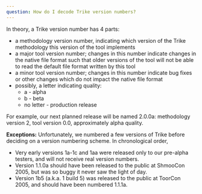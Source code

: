 ```yaml
---
question: How do I decode Trike version numbers?
---
```

In theory, a Trike version number has 4 parts:
* a methodology version number, indicating which version of the
Trike methodology this version of the tool implements
* a major tool version number; changes in this number indicate changes
in the native file format such that older versions of the tool will
not be able to read the default file format written by this tool
* a minor tool version number; changes in this number indicate bug
fixes or other changes which do not impact the native file format
* possibly, a letter indicating quality:
  * a - alpha
  * b - beta
  * no letter - production release

For example, our next planned release will be named 2.0.0a:
methodology version 2, tool version 0.0, approximately alpha quality.

**Exceptions:**
Unfortunately, we numbered a few versions of Trike before
deciding on a version numbering scheme.  In chronological
order,

* Very early versions 1a-1c and 1aa were released only
to our pre-alpha testers, and will not receive real version
numbers.
* Version 1.1.0a should have been released to the public at  ShmooCon 2005, but was so buggy it never saw the light of day.
* Version 1b5 (a.k.a. 1 build 5) was released to the
public at ToorCon 2005, and should have been numbered 1.1.1a.
